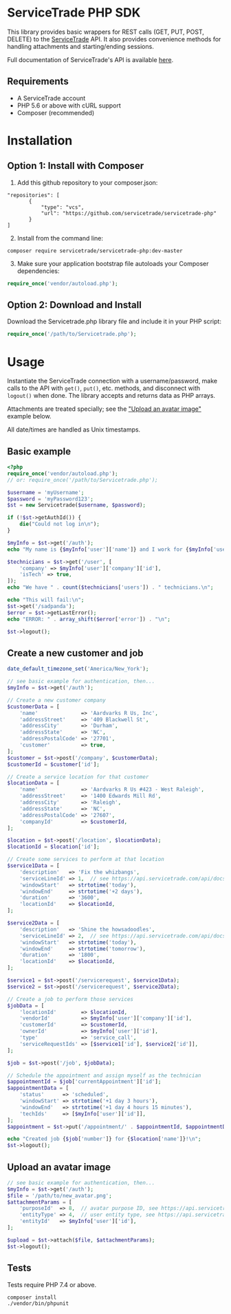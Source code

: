 # ServiceTrade PHP SDK
This library provides basic wrappers for REST calls (GET, PUT, POST, DELETE) to the [ServiceTrade](https://www.servicetrade.com) API.  It also provides convenience methods for handling attachments and starting/ending sessions.

Full documentation of ServiceTrade's API is available [here](https://api.servicetrade.com/api/docs).

## Requirements
* A ServiceTrade account
* PHP 5.6 or above with cURL support
* Composer (recommended)

# Installation

## Option 1: Install with Composer
1. Add this github repository to your composer.json:
 ```
"repositories": [
		{
	 		"type": "vcs",
	 		"url": "https://github.com/servicetrade/servicetrade-php"
		}
 ]
 ```

2. Install from the command line:
 ```
composer require servicetrade/servicetrade-php:dev-master
 ```

3. Make sure your application bootstrap file autoloads your Composer dependencies:
 ```php
require_once('vendor/autoload.php');
 ```
 
## Option 2: Download and Install
Download the Servicetrade.php library file and include it in your PHP script:

```php
require_once('/path/to/Servicetrade.php');
```

# Usage

Instantiate the ServiceTrade connection with a username/password, make calls to the API with `get()`, `put()`, etc. methods, and disconnect with `logout()` when done.  The library accepts and returns data as PHP arrays.

Attachments are treated specially; see the ["Upload an avatar image"](#upload-an-avatar-image) example below.

All date/times are handled as Unix timestamps.


## Basic example
```php
<?php
require_once('vendor/autoload.php');
// or: require_once('/path/to/Servicetrade.php');

$username = 'myUsername';
$password = 'myPassword123';
$st = new Servicetrade($username, $password);

if (!$st->getAuthId()) {
	die("Could not log in\n");
}

$myInfo = $st->get('/auth');
echo "My name is {$myInfo['user']['name']} and I work for {$myInfo['user']['company']['name']}.\n";

$technicians = $st->get('/user', [
	'company' => $myInfo['user']['company']['id'],
	'isTech' => true,
]);
echo "We have " . count($technicians['users']) . " technicians.\n";

echo "This will fail:\n";
$st->get('/sadpanda');
$error = $st->getLastError();
echo "ERROR: " . array_shift($error['error']) . "\n";

$st->logout();
```

## Create a new customer and job
```php
date_default_timezone_set('America/New_York');

// see basic example for authentication, then...
$myInfo = $st->get('/auth');

// Create a new customer company
$customerData = [
	'name'              => 'Aardvarks R Us, Inc',
	'addressStreet'     => '409 Blackwell St',
	'addressCity'       => 'Durham',
	'addressState'      => 'NC',
	'addressPostalCode' => '27701',
	'customer'          => true,
];
$customer = $st->post('/company', $customerData);
$customerId = $customer['id'];

// Create a service location for that customer
$locationData = [
	'name'              => 'Aardvarks R Us #423 - West Raleigh',
	'addressStreet'     => '1400 Edwards Mill Rd',
	'addressCity'       => 'Raleigh',
	'addressState'      => 'NC',
	'addressPostalCode' => '27607',
	'companyId'         => $customerId,
];

$location = $st->post('/location', $locationData);
$locationId = $location['id'];

// Create some services to perform at that location
$service1Data = [
	'description'   => 'Fix the whizbangs',
	'serviceLineId' => 1,  // see https://api.servicetrade.com/api/docs#resource-serviceline
	'windowStart'   => strtotime('today'),
	'windowEnd'     => strtotime('+2 days'),
	'duration'      => '3600',
	'locationId'    => $locationId,
];

$service2Data = [
	'description'   => 'Shine the howsadoodles',
	'serviceLineId' => 2,  // see https://api.servicetrade.com/api/docs#resource-serviceline
	'windowStart'   => strtotime('today'),
	'windowEnd'     => strtotime('tomorrow'),
	'duration'      => '1800',
	'locationId'    => $locationId,
];

$service1 = $st->post('/servicerequest', $service1Data);
$service2 = $st->post('/servicerequest', $service2Data);

// Create a job to perform those services
$jobData = [
	'locationId'        => $locationId,
	'vendorId'          => $myInfo['user']['company']['id'],
	'customerId'        => $customerId,
	'ownerId'           => $myInfo['user']['id'],
	'type'              => 'service_call',
	'serviceRequestIds' => [$service1['id'], $service2['id']],
];

$job = $st->post('/job', $jobData);

// Schedule the appointment and assign myself as the technician
$appointmentId = $job['currentAppointment']['id'];
$appointmentData = [
	'status'      => 'scheduled',
	'windowStart' => strtotime('+1 day 3 hours'),
	'windowEnd'   => strtotime('+1 day 4 hours 15 minutes'),
	'techIds'     => [$myInfo['user']['id']],
];
$appointment = $st->put('/appointment/' . $appointmentId, $appointmentData);

echo "Created job {$job['number']} for {$location['name']}!\n";
$st->logout();
```

## Upload an avatar image

```php
// see basic example for authentication, then...
$myInfo = $st->get('/auth');
$file = '/path/to/new_avatar.png';
$attachmentParams = [
	'purposeId'  => 8,  // avatar purpose ID, see https://api.servicetrade.com/api/docs#constants-attachment-purpose
	'entityType' => 4,  // user entity type, see https://api.servicetrade.com/api/docs#constants-entity-type
	'entityId'   => $myInfo['user']['id'],
];

$upload = $st->attach($file, $attachmentParams);
$st->logout();
```

## Tests
Tests require PHP 7.4 or above.

```
composer install
./vendor/bin/phpunit
```

